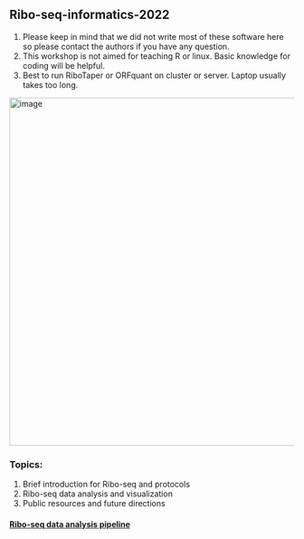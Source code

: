 ## Ribo-seq-informatics-2022

1. Please keep in mind that we did not write most of these software here so please contact the authors if you have any question.
2. This workshop is not aimed for teaching R or linux. Basic knowledge for coding will be helpful.
3. Best to run RiboTaper or ORFquant on cluster or server. Laptop usually takes too long.

<img width="615" alt="image" src="https://user-images.githubusercontent.com/4383665/177907391-30016fa7-2af4-410a-b545-2cc9d2be6ce4.png">

### Topics:
1. Brief introduction for Ribo-seq and protocols
2. Ribo-seq data analysis and visualization
3. Public resources and future directions

#### [Ribo-seq data analysis pipeline](https://github.com/hsinyenwu/Ribo-seq-informatics-2022/blob/main/Analysis_pipeline.md)






